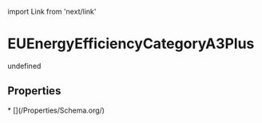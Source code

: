 import Link from 'next/link'
# EUEnergyEfficiencyCategoryA3Plus

undefined

## Properties

<Grid>
* [](/Properties/Schema.org/)

</Grid>

